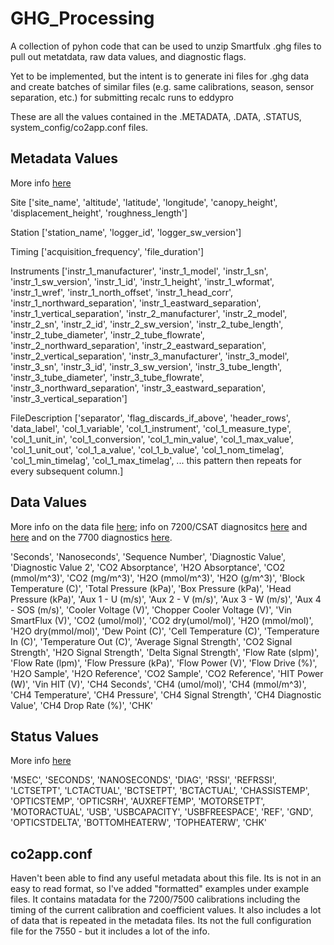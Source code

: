 # GHG_Processing
A collection of pyhon code that can be used to unzip Smartfulx .ghg files to pull out metatdata, raw data values, and diagnostic flags.

Yet to be implemented, but the intent is to generate ini files for .ghg data and create batches of similar files (e.g. same calibrations, season, sensor separation, etc.) for submitting recalc runs to eddypro


These are all the values contained in the .METADATA, .DATA, .STATUS, system_config/co2app.conf files.

## Metadata Values

More info [here](https://www.licor.com/env/support/EddyPro/topics/metadata-file-editor.html)

Site
['site_name', 'altitude', 'latitude', 'longitude', 'canopy_height', 'displacement_height', 'roughness_length']

Station
['station_name', 'logger_id', 'logger_sw_version']

Timing
['acquisition_frequency', 'file_duration']

Instruments
['instr_1_manufacturer', 'instr_1_model', 'instr_1_sn', 'instr_1_sw_version', 'instr_1_id', 'instr_1_height', 'instr_1_wformat', 'instr_1_wref', 'instr_1_north_offset', 'instr_1_head_corr', 'instr_1_northward_separation', 'instr_1_eastward_separation', 'instr_1_vertical_separation', 'instr_2_manufacturer', 'instr_2_model', 'instr_2_sn', 'instr_2_id', 'instr_2_sw_version', 'instr_2_tube_length', 'instr_2_tube_diameter', 'instr_2_tube_flowrate', 'instr_2_northward_separation', 'instr_2_eastward_separation', 'instr_2_vertical_separation', 'instr_3_manufacturer', 'instr_3_model', 'instr_3_sn', 'instr_3_id', 'instr_3_sw_version', 'instr_3_tube_length', 'instr_3_tube_diameter', 'instr_3_tube_flowrate', 'instr_3_northward_separation', 'instr_3_eastward_separation', 'instr_3_vertical_separation']

FileDescription
['separator', 'flag_discards_if_above', 'header_rows', 'data_label', 'col_1_variable', 'col_1_instrument', 'col_1_measure_type', 'col_1_unit_in', 'col_1_conversion', 'col_1_min_value', 'col_1_max_value', 'col_1_unit_out', 'col_1_a_value', 'col_1_b_value', 'col_1_nom_timelag', 'col_1_min_timelag', 'col_1_max_timelag', ... this pattern then repeats for every subsequent column.]

## Data Values
More info on the data file [here](https://www.licor.com/env/support/LI-7200RS/topics/data-files.html); info on 7200/CSAT diagnositcs [here](https://www.licor.com/env/support/LI-7200RS/topics/gas-analyzer-diagnostics.html) and [here](https://www.licor.com/env/support/LI-7200RS/topics/diagnostics-eddypro.html#Gas) and on the 7700 diagnostics [here](https://www.licor.com/env/support/LI-7700/topics/data-files.html).

'Seconds', 'Nanoseconds', 'Sequence Number', 'Diagnostic Value',
'Diagnostic Value 2', 'CO2 Absorptance', 'H2O Absorptance',
'CO2 (mmol/m^3)', 'CO2 (mg/m^3)', 'H2O (mmol/m^3)', 'H2O (g/m^3)',
'Block Temperature (C)', 'Total Pressure (kPa)',
'Box Pressure (kPa)', 'Head Pressure (kPa)', 'Aux 1 - U (m/s)',
'Aux 2 - V (m/s)', 'Aux 3 - W (m/s)', 'Aux 4 - SOS (m/s)',
'Cooler Voltage (V)', 'Chopper Cooler Voltage (V)',
'Vin SmartFlux (V)', 'CO2 (umol/mol)', 'CO2 dry(umol/mol)',
'H2O (mmol/mol)', 'H2O dry(mmol/mol)', 'Dew Point (C)',
'Cell Temperature (C)', 'Temperature In (C)',
'Temperature Out (C)', 'Average Signal Strength',
'CO2 Signal Strength', 'H2O Signal Strength',
'Delta Signal Strength', 'Flow Rate (slpm)', 'Flow Rate (lpm)',
'Flow Pressure (kPa)', 'Flow Power (V)', 'Flow Drive (%)',
'H2O Sample', 'H2O Reference', 'CO2 Sample', 'CO2 Reference',
'HIT Power (W)', 'Vin HIT (V)', 'CH4 Seconds', 'CH4 (umol/mol)',
'CH4 (mmol/m^3)', 'CH4 Temperature', 'CH4 Pressure',
'CH4 Signal Strength', 'CH4 Diagnostic Value', 'CH4 Drop Rate (%)',
'CHK'

## Status Values

More info [here](https://www.licor.com/env/support/LI-7700/topics/data-files.html)

'MSEC', 'SECONDS', 'NANOSECONDS', 'DIAG', 'RSSI', 'REFRSSI',
'LCTSETPT', 'LCTACTUAL', 'BCTSETPT', 'BCTACTUAL', 'CHASSISTEMP',
'OPTICSTEMP', 'OPTICSRH', 'AUXREFTEMP', 'MOTORSETPT',
'MOTORACTUAL', 'USB', 'USBCAPACITY', 'USBFREESPACE', 'REF', 'GND',
'OPTICSTDELTA', 'BOTTOMHEATERW', 'TOPHEATERW', 'CHK'

## co2app.conf

Haven't been able to find any useful metadata about this file.  Its is not in an easy to read format, so I've added "formatted" examples under example files.  It contains matadata for the 7200/7500 calibrations including the timing of the current calibration and coefficient values.  It also includes a lot of data that is repeated in the metadata files.  Its not the full configuration file for the 7550 - but it includes a lot of the info.